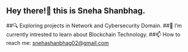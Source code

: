 ## Hey there!👋 this is Sneha Shanbhag.


##🔍 Exploring projects in Network and Cybersecurity Domain.
##🌱 I’m currently intrested to learn about Blockchain Technology.
##📫 How to reach me: snehashanbhag02@gmail.com


